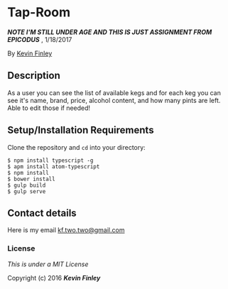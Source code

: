 # Tap-Room

***NOTE I'M STILL UNDER AGE AND THIS IS JUST ASSIGNMENT FROM EPICODUS***
, 1/18/2017

 By [Kevin Finley](http://www.kfinley.com)

## Description

As a user you can see the list of available kegs and for each keg you can see it's name, brand, price, alcohol content, and how many pints are left. Able to edit those if needed!

## Setup/Installation Requirements

Clone the repository and `cd` into your directory:
```
$ npm install typescript -g
$ apm install atom-typescript 
$ npm install
$ bower install
$ gulp build
$ gulp serve
```

## Contact details
Here is my email kf.two.two@gmail.com

### License

*This is under a MIT License*

Copyright (c) 2016 **_Kevin Finley_**
